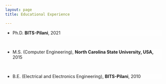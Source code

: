 ```yaml
---
layout: page
title: Educational Experience

---
```


<style type="text/css">
	li{

		background: #fefefe;
	}
  p{
    font-family:"Courier New", Courier, monospace  
    color:#000;

  }

</style>

<ul>

<li>
  <p>
    Ph.D. <b>BITS-Pilani</b>, 2021
   </p>
 </li>

<br>

<li>
  <p>
    M.S. (Computer Engineering), <b>North Carolina State University, USA,</b> 2015
   </p>
 </li>

<br>

<li>
  <p>
    B.E. (Electrical and Electronics Engineering), <b>BITS-Pilani</b>, 2010
   </p>
 </li>

<br>

</ul>

